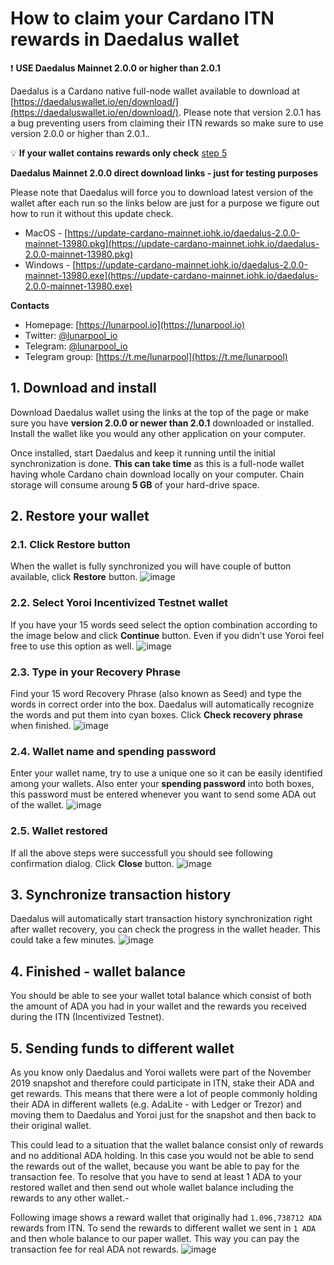 # How to claim your Cardano ITN rewards in Daedalus wallet

:exclamation: **USE Daedalus Mainnet 2.0.0 or higher than 2.0.1**

Daedalus is a Cardano native full-node wallet available to download at [https://daedaluswallet.io/en/download/](https://daedaluswallet.io/en/download/). Please note that version 2.0.1 has a bug preventing users from claiming their ITN rewards so make sure to use version 2.0.0 or higher than 2.0.1..

:bulb: **If your wallet contains rewards only check** [step 5](#1-download-and-install)

**Daedalus Mainnet 2.0.0 direct download links - just for testing purposes**

Please note that Daedalus will force you to download latest version of the wallet after each run so the links below are just for a purpose we figure out how to run it without this update check.

* MacOS - [https://update-cardano-mainnet.iohk.io/daedalus-2.0.0-mainnet-13980.pkg](https://update-cardano-mainnet.iohk.io/daedalus-2.0.0-mainnet-13980.pkg)
* Windows - [https://update-cardano-mainnet.iohk.io/daedalus-2.0.0-mainnet-13980.exe](https://update-cardano-mainnet.iohk.io/daedalus-2.0.0-mainnet-13980.exe)

**Contacts**
* Homepage: [https://lunarpool.io](https://lunarpool.io)
* Twitter: [@lunarpool_io](https://twitter.com/lunarpool_io)
* Telegram: [@lunarpool_io](https://t.me/lunarpool_io)
* Telegram group: [https://t.me/lunarpool](https://t.me/lunarpool)

## 1. Download and install
Download Daedalus wallet using the links at the top of the page or make sure you have **version 2.0.0 or newer than 2.0.1** downloaded or installed. Install the wallet like you would any other application on your computer.

Once installed, start Daedalus and keep it running until the initial synchronization is done. **This can take time** as this is a full-node wallet having whole Cardano chain download locally on your computer. Chain storage will consume aroung **5 GB** of your hard-drive space.

## 2. Restore your wallet

### 2.1. Click Restore button
When the wallet is fully synchronized you will have couple of button available, click **Restore** button.
![image](https://github.com/lunarpool/claim-itn-rewards/blob/master/files/01_Restore_Wallet.png)

### 2.2. Select Yoroi Incentivized Testnet wallet
If you have your 15 words seed select the option combination according to the image below and click **Continue** button. Even if you didn't use Yoroi feel free to use this option as well.
![image](https://github.com/lunarpool/claim-itn-rewards/blob/master/files/02_Yoroi_ITN.png)

### 2.3. Type in your Recovery Phrase
Find your 15 word Recovery Phrase (also known as Seed) and type the words in correct order into the box. Daedalus will automatically recognize the words and put them into cyan boxes. Click **Check recovery phrase** when finished.
![image](https://github.com/lunarpool/claim-itn-rewards/blob/master/files/03_Recovery_phrase.png)

### 2.4. Wallet name and spending password
Enter your wallet name, try to use a unique one so it can be easily identified among your wallets. Also enter your **spending password** into both boxes, this password must be entered whenever you want to send some ADA out of the wallet.
![image](https://github.com/lunarpool/claim-itn-rewards/blob/master/files/04_Wallet_Spending_Passwd.png)

### 2.5. Wallet restored
If all the above steps were successfull you should see following confirmation dialog. Click **Close** button.
![image](https://github.com/lunarpool/claim-itn-rewards/blob/master/files/05_Restored.png)

## 3. Synchronize transaction history
Daedalus will automatically start transaction history synchronization right after wallet recovery, you can check the progress in the wallet header. This could take a few minutes.
![image](https://github.com/lunarpool/claim-itn-rewards/blob/master/files/06_Sync_wait.png)

## 4. Finished - wallet balance
You should be able to see your wallet total balance which consist of both the amount of ADA you had in your wallet and the rewards you received during the ITN (Incentivized Testnet).

## 5. Sending funds to different wallet
As you know only Daedalus and Yoroi wallets were part of the November 2019 snapshot and therefore could participate in ITN, stake their ADA and get rewards. This means that there were a lot of people commonly holding their ADA in different wallets (e.g. AdaLite - with Ledger or Trezor) and moving them to Daedalus and Yoroi just for the snapshot and then back to their original wallet.

This could lead to a situation that the wallet balance consist only of rewards and no additional ADA holding. In this case you would not be able to send the rewards out of the wallet, because you want be able to pay for the transaction fee. To resolve that you have to send at least 1 ADA to your restored wallet and then send out whole wallet balance including the rewards to any other wallet.-

Following image shows a reward wallet that originally had ```1.096,738712 ADA``` rewards from ITN. To send the rewards to different wallet we sent in ```1 ADA``` and then whole balance to our paper wallet. This way you can pay the transaction fee for real ADA not rewards.
![image](https://github.com/lunarpool/claim-itn-rewards/blob/master/files/07_Withdraw.png)
